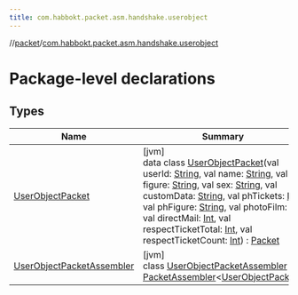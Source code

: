 ```yaml
---
title: com.habbokt.packet.asm.handshake.userobject
---
```

//[packet](../../index.html)/[com.habbokt.packet.asm.handshake.userobject](index.html)



# Package-level declarations



## Types


| Name | Summary |
|---|---|
| [UserObjectPacket](-user-object-packet/index.html) | [jvm]<br>data class [UserObjectPacket](-user-object-packet/index.html)(val userId: [String](https://kotlinlang.org/api/latest/jvm/stdlib/kotlin/-string/index.html), val name: [String](https://kotlinlang.org/api/latest/jvm/stdlib/kotlin/-string/index.html), val figure: [String](https://kotlinlang.org/api/latest/jvm/stdlib/kotlin/-string/index.html), val sex: [String](https://kotlinlang.org/api/latest/jvm/stdlib/kotlin/-string/index.html), val customData: [String](https://kotlinlang.org/api/latest/jvm/stdlib/kotlin/-string/index.html), val phTickets: [Int](https://kotlinlang.org/api/latest/jvm/stdlib/kotlin/-int/index.html), val phFigure: [String](https://kotlinlang.org/api/latest/jvm/stdlib/kotlin/-string/index.html), val photoFilm: [Int](https://kotlinlang.org/api/latest/jvm/stdlib/kotlin/-int/index.html), val directMail: [Int](https://kotlinlang.org/api/latest/jvm/stdlib/kotlin/-int/index.html), val respectTicketTotal: [Int](https://kotlinlang.org/api/latest/jvm/stdlib/kotlin/-int/index.html), val respectTicketCount: [Int](https://kotlinlang.org/api/latest/jvm/stdlib/kotlin/-int/index.html)) : [Packet](../../../api/api/com.habbokt.api.packet/-packet/index.html) |
| [UserObjectPacketAssembler](-user-object-packet-assembler/index.html) | [jvm]<br>class [UserObjectPacketAssembler](-user-object-packet-assembler/index.html) : [PacketAssembler](../../../api/api/com.habbokt.api.packet/-packet-assembler/index.html)&lt;[UserObjectPacket](-user-object-packet/index.html)&gt; |

